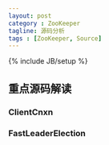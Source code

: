 ```yaml
---
layout: post
category : ZooKeeper
tagline: 源码分析
tags : [ZooKeeper, Source]
---
```

{% include JB/setup %}

## 重点源码解读

### ClientCnxn

### FastLeaderElection